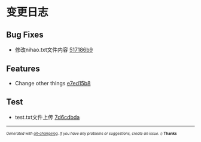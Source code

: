 # 变更日志



## Bug Fixes
  - 修改nihao.txt文件内容 [517186b9](https://github.com:dv2018f/changelogTest/commit/517186b9d8e7d05f05f5cb2ae93ace7b38f0c83b) 
  



## Features
  - Change other things [e7ed15b8](https://github.com:dv2018f/changelogTest/commit/e7ed15b83d4435b909ed5f74f9f8a3a1a1b31307) 
  



## Test
  - test.txt文件上传 [7d6cdbda](https://github.com:dv2018f/changelogTest/commit/7d6cdbdad80e382b4c1cabaf18121e7a831661f4) 
  




---
<sub><sup>*Generated with [git-changelog](https://github.com/rafinskipg/git-changelog). If you have any problems or suggestions, create an issue.* :) **Thanks** </sub></sup>
